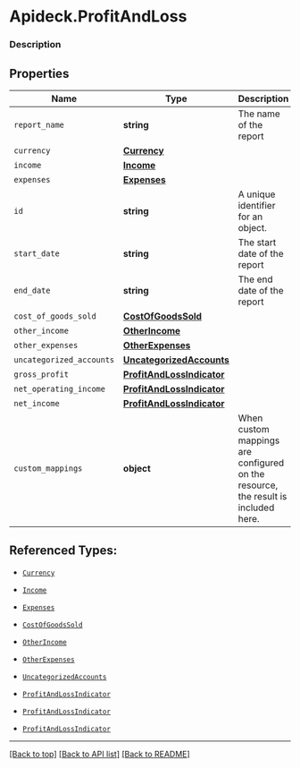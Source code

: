 # Apideck.ProfitAndLoss

### Description

## Properties
Name | Type | Description | Notes
------------ | ------------- | ------------- | -------------
`report_name` | **string** | The name of the report | 
`currency` | [**Currency**](Currency.md) |  | 
`income` | [**Income**](Income.md) |  | 
`expenses` | [**Expenses**](Expenses.md) |  | 
`id` | **string** | A unique identifier for an object. | [optional] 
`start_date` | **string** | The start date of the report | [optional] 
`end_date` | **string** | The end date of the report | [optional] 
`cost_of_goods_sold` | [**CostOfGoodsSold**](CostOfGoodsSold.md) |  | [optional] 
`other_income` | [**OtherIncome**](OtherIncome.md) |  | [optional] 
`other_expenses` | [**OtherExpenses**](OtherExpenses.md) |  | [optional] 
`uncategorized_accounts` | [**UncategorizedAccounts**](UncategorizedAccounts.md) |  | [optional] 
`gross_profit` | [**ProfitAndLossIndicator**](ProfitAndLossIndicator.md) |  | [optional] 
`net_operating_income` | [**ProfitAndLossIndicator**](ProfitAndLossIndicator.md) |  | [optional] 
`net_income` | [**ProfitAndLossIndicator**](ProfitAndLossIndicator.md) |  | [optional] 
`custom_mappings` | **object** | When custom mappings are configured on the resource, the result is included here. | [optional] 





## Referenced Types:

* [`Currency`](Currency.md)
* [`Income`](Income.md)
* [`Expenses`](Expenses.md)



* [`CostOfGoodsSold`](CostOfGoodsSold.md)
* [`OtherIncome`](OtherIncome.md)
* [`OtherExpenses`](OtherExpenses.md)
* [`UncategorizedAccounts`](UncategorizedAccounts.md)
* [`ProfitAndLossIndicator`](ProfitAndLossIndicator.md)
* [`ProfitAndLossIndicator`](ProfitAndLossIndicator.md)
* [`ProfitAndLossIndicator`](ProfitAndLossIndicator.md)


---

[[Back to top]](#) [[Back to API list]](../../../../README.md#documentation-for-api-endpoints) [[Back to README]](../../../../README.md)


